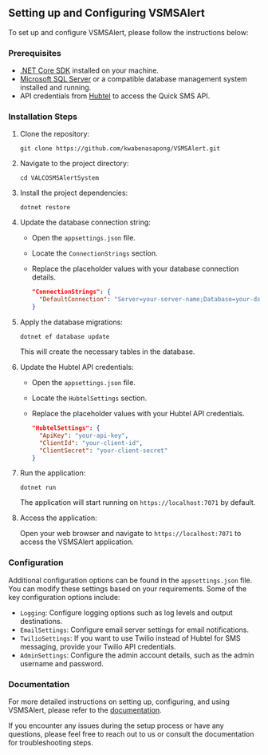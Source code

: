 ## Setting up and Configuring VSMSAlert

To set up and configure VSMSAlert, please follow the instructions below:

### Prerequisites

- [.NET Core SDK](https://dotnet.microsoft.com/download) installed on your machine.
- [Microsoft SQL Server](https://www.microsoft.com/en-us/sql-server/sql-server-downloads) or a compatible database management system installed and running.
- API credentials from [Hubtel](https://www.hubtel.com/developers) to access the Quick SMS API.

### Installation Steps

1. Clone the repository:

   ```shell
   git clone https://github.com/kwabenasapong/VSMSAlert.git
   ```

2. Navigate to the project directory:

   ```shell
   cd VALCOSMSAlertSystem
   ```

3. Install the project dependencies:

   ```shell
   dotnet restore
   ```

4. Update the database connection string:

   - Open the `appsettings.json` file.
   - Locate the `ConnectionStrings` section.
   - Replace the placeholder values with your database connection details.

     ```json
     "ConnectionStrings": {
       "DefaultConnection": "Server=your-server-name;Database=your-database-name;User=your-username;Password=your-password;"
     }
     ```

5. Apply the database migrations:

   ```shell
   dotnet ef database update
   ```

   This will create the necessary tables in the database.

6. Update the Hubtel API credentials:

   - Open the `appsettings.json` file.
   - Locate the `HubtelSettings` section.
   - Replace the placeholder values with your Hubtel API credentials.

     ```json
     "HubtelSettings": {
       "ApiKey": "your-api-key",
       "ClientId": "your-client-id",
       "ClientSecret": "your-client-secret"
     }
     ```

7. Run the application:

   ```shell
   dotnet run
   ```

   The application will start running on `https://localhost:7071` by default.

8. Access the application:

   Open your web browser and navigate to `https://localhost:7071` to access the VSMSAlert application.

### Configuration

Additional configuration options can be found in the `appsettings.json` file. You can modify these settings based on your requirements. Some of the key configuration options include:

- `Logging`: Configure logging options such as log levels and output destinations.
- `EmailSettings`: Configure email server settings for email notifications.
- `TwilioSettings`: If you want to use Twilio instead of Hubtel for SMS messaging, provide your Twilio API credentials.
- `AdminSettings`: Configure the admin account details, such as the admin username and password.

### Documentation

For more detailed instructions on setting up, configuring, and using VSMSAlert, please refer to the [documentation](docs).

If you encounter any issues during the setup process or have any questions, please feel free to reach out to us or consult the documentation for troubleshooting steps.
